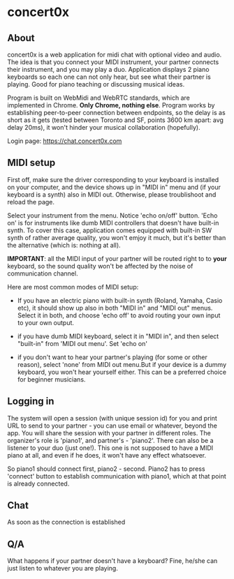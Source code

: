 # concert0x
## About
concert0x is a web application for midi chat with optional video and audio. The idea is that you connect your MIDI instrument, your partner connects their instrument, and you may play a duo. Application displays 2 piano keyboards so each one can not only hear, but see what their partner is playing. Good for piano teaching or discussing musical ideas. 

Program is built on WebMidi and WebRTC standards, which are implemented in Chrome. **Only Chrome, nothing else**. Program works by establishing peer-to-peer connection between endpoints, so the delay is as short as it gets (tested between Toronto and SF, points 3600 km apart: avg delay 20ms), it won't hinder your musical collaboration (hopefully).

Login page: https://chat.concert0x.com

## MIDI setup

First off, make sure the driver corresponding to your keyboard is installed on your computer, and the device shows up in "MIDI in" menu and (if your keyboard is a synth) also in MIDI out. Otherwise, please troublishoot and reload the page.

Select your instrument from the menu. Notice 'echo on/off' button. 'Echo on' is for instruments like dumb MIDI controllers that doesn't have built-in synth. To cover this case, application comes equipped with built-in SW synth of rather average quality, you won't emjoy it much, but it's better than the alternative (which is: nothing at all).

**IMPORTANT**: all the MIDI input of your partner will be routed right to to **your** keyboard, so the sound quality won't be affected by the noise of communication channel. 

Here are most common modes of MIDI setup:

- If you have an electric piano with built-in synth (Roland, Yamaha, Casio etc), it should show up also in both "MIDI in" and "MIDI out" menus. Select it in both, and choose 'echo off' to avoid routing your own input to your own output.

- if you have dumb MIDI keyboard, select it in "MIDI in", and then select "built-in" from 'MIDI out menu'. Set 'echo on'

- if you don't want to hear your partner's playing (for some or other reason), select 'none' from MIDI out menu.But if your device is a dummy keyboard, you won't hear yourself either. This can be a preferred choice for beginner musicians.

## Logging in



The system will open a session (with unique session id) for you and print URL to send to your partner - you can use email or whatever, beyond the app. You will share the session with your partner in different roles. The organizer's role is 'piano1', and partner's - 'piano2'. There can also be a listener to your duo (just one!). This one is not supposed to have a MIDI piano at all, and even if he does, it won't have any effect whatsoever.

So piano1 should connect first, piano2 - second. Piano2 has to press 'connect' button to establish communication with piano1, which at that point is already connected. 

## Chat

As soon as the connection is established


## Q/A
What happens if your partner doesn't have a keyboard? Fine, he/she can just listen to whatever you are playing.
